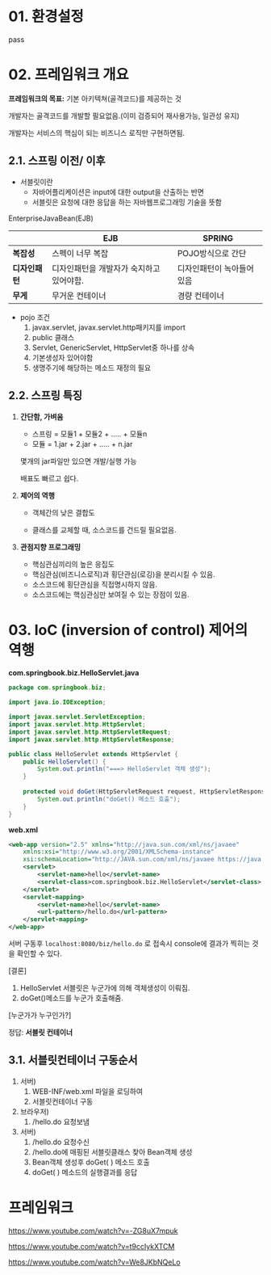 # 01. 환경설정

pass

# 02. 프레임워크 개요

**프레임워크의 목표:** 기본 아키텍쳐(골격코드)를 제공하는 것

개발자는 골격코드를 개발할 필요없음.(이미 검증되어 재사용가능, 일관성 유지)

개발자는 서비스의 핵심이 되는 비즈니스 로직만 구현하면됨.



## 2.1. 스프링 이전/ 이후

- 서블릿이란
  - 자바어플리케이션은 input에 대한 output을 산출하는 반면
  - 서블릿은 요청에 대한 응답을 하는 자바웹프로그래밍 기술을 뜻함

EnterpriseJavaBean(EJB) 

|                | EJB                                      | SPRING                     |
| -------------- | ---------------------------------------- | -------------------------- |
| **복잡성**     | 스펙이 너무 복잡                         | POJO방식으로 간단          |
| **디자인패턴** | 디자인패턴을 개발자가 숙지하고 있어야함. | 디자인패턴이 녹아들어 있음 |
| **무게**       | 무거운 컨테이너                          | 경량 컨테이너              |

- pojo 조건
  1. javax.servlet,   javax.servlet.http패키지를 import
  2. public 클래스
  3. Servlet,  GenericServlet, HttpServlet중 하나를 상속
  4. 기본생성자 있어야함
  5. 생명주기에 해당하는 메소드 재정의 필요



 ## 2.2. 스프링 특징

1. **간단함, 가벼움**

   - 스프링 = 모듈1 + 모듈2 + ..... + 모듈n
   - 모듈 = 1.jar + 2.jar + ..... + n.jar 

   몇개의 jar파일만 있으면 개발/실행 가능

   배표도 빠르고 쉽다.

2. **제어의 역행**

   - 객체간의 낮은 결합도

   - 클래스를 교체할 때, 소스코드를 건드릴 필요없음.

     

3. **관점지향 프로그래밍**

   - 핵심관심끼리의 높은 응집도
   - 핵심관심(비즈니스로직)과 횡단관심(로깅)을 분리시킬 수 있음.
   - 소스코드에 횡단관심을 직접명시하지 않음.
   - 소스코드에는 핵심관심만 보여질 수 있는 장점이 있음.

   

   

# 03. IoC (inversion of control) 제어의 역행

**com.springbook.biz.HelloServlet.java**

```java
package com.springbook.biz;

import java.io.IOException;

import javax.servlet.ServletException;
import javax.servlet.http.HttpServlet;
import javax.servlet.http.HttpServletRequest;
import javax.servlet.http.HttpServletResponse;

public class HelloServlet extends HttpServlet {
	public HelloServlet() {
		System.out.println("===> HelloServlet 객체 생성");
	}
	
	protected void doGet(HttpServletRequest request, HttpServletResponse response) throws ServletException, IOException {
		System.out.println("doGet() 메소드 호출");
	}
}

```



**web.xml**

```xml
<web-app version="2.5" xmlns="http://java.sun.com/xml/ns/javaee"
	xmlns:xsi="http://www.w3.org/2001/XMLSchema-instance"
	xsi:schemaLocation="http://JAVA.sun.com/xml/ns/javaee https://java.sun.com/xml/ns/javaee/web-app_2_5.xsd">
	<servlet>
		<servlet-name>hello</servlet-name>
		<servlet-class>com.springbook.biz.HelloServlet</servlet-class> <!--패키지까지 자세하게 명세해야함 -->
	</servlet>
	<servlet-mapping>
		<servlet-name>hello</servlet-name>
		<url-pattern>/hello.do</url-pattern>
	</servlet-mapping>
</web-app>
```

서버 구동후 `localhost:8080/biz/hello.do` 로 접속시 console에 결과가 찍히는 것을 확인할 수 있다.

[결론]

1. HelloServlet 서블릿은 누군가에 의해 객체생성이 이뤄짐.
2. doGet()메소드를 누군가 호출해줌.

[누군가가 누구인가?]

정답: **서블릿 컨테이너**



##  3.1. 서블릿컨테이너 구동순서

1. 서버)
   1. WEB-INF/web.xml 파일을 로딩하여
   2. 서블릿컨테이너 구동
2. 브라우저)
   1. /hello.do 요청보냄
3. 서버)
   1. /hello.do 요청수신
   2. /hello.do에 매핑된 서블릿클래스 찾아 Bean객체 생성
   3. Bean객체 생성후 doGet( ) 메소드 호출
   4. doGet( ) 메소드의 실행결과를 응답























# 프레임워크

https://www.youtube.com/watch?v=-ZG8uX7mpuk

https://www.youtube.com/watch?v=t9ccIykXTCM

https://www.youtube.com/watch?v=We8JKbNQeLo



